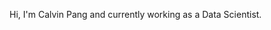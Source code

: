Hi, I'm Calvin Pang and currently working as a Data Scientist.

<!---
calvpang/calvpang is a ✨ special ✨ repository because its `README.md` (this file) appears on your GitHub profile.
You can click the Preview link to take a look at your changes.
--->
